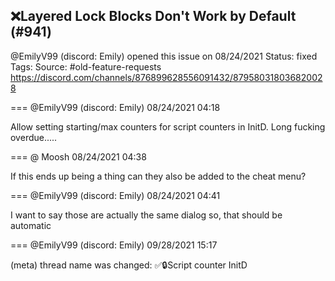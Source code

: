 ## ❌Layered Lock Blocks Don't Work by Default (#941)
@EmilyV99 (discord: Emily) opened this issue on 08/24/2021
Status: fixed
Tags: 
Source: #old-feature-requests https://discord.com/channels/876899628556091432/879580318036820028


=== @EmilyV99 (discord: Emily) 08/24/2021 04:18

Allow setting starting/max counters for script counters in InitD. Long fucking overdue.....

=== @ Moosh 08/24/2021 04:38

If this ends up being a thing can they also be added to the cheat menu?

=== @EmilyV99 (discord: Emily) 08/24/2021 04:41

I want to say those are actually the same dialog
so, that should be automatic

=== @EmilyV99 (discord: Emily) 09/28/2021 15:17

(meta) thread name was changed: ✅🔒Script counter InitD
